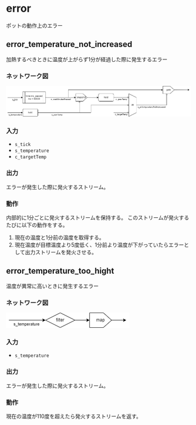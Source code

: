 # error

ポットの動作上のエラー

## error_temperature_not_increased

加熱するべきときに温度が上がらず1分が経過した際に発生するエラー

### ネットワーク図

![error_temperature_not_increased.png](../images/error_temperature_not_increased.png)

### 入力

- `s_tick`
- `s_temperature`
- `c_targetTemp`

### 出力

エラーが発生した際に発火するストリーム。

### 動作

内部的に1分ごとに発火するストリームを保持する。
このストリームが発火するたびに以下の動作をする。

1. 現在の温度と1分前の温度を取得する。
2. 現在温度が目標温度より5度低く、1分前より温度が下がっていたらエラーとして出力ストリームを発火させる。

## error_temperature_too_hight

温度が異常に高いときに発生するエラー

### ネットワーク図

![error_temperature_too_hight.png](../images/error_temperature_too_high.png)

### 入力

- `s_temperature`

### 出力

エラーが発生した際に発火するストリーム。

### 動作

現在の温度が110度を超えたら発火するストリームを返す。
